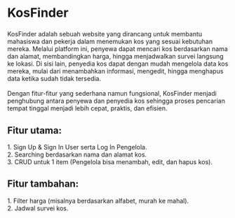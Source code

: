 <h1 align="left">KosFinder</h1>

###

<p align="left">KosFinder adalah sebuah website yang dirancang untuk membantu mahasiswa dan pekerja dalam menemukan kos yang sesuai kebutuhan mereka. Melalui platform ini, penyewa dapat mencari kos berdasarkan nama dan alamat, membandingkan harga, hingga menjadwalkan survei langsung ke lokasi. Di sisi lain, penyedia kos dapat dengan mudah mengelola data kos mereka, mulai dari menambahkan informasi, mengedit, hingga menghapus data ketika sudah tidak tersedia.<br><br>Dengan fitur-fitur yang sederhana namun fungsional, KosFinder menjadi penghubung antara penyewa dan penyedia kos sehingga proses pencarian tempat tinggal menjadi lebih cepat, praktis, dan efisien.</p>

###

<h2 align="left">Fitur utama:</h2>
<p align="left">1. Sign Up & Sign In User serta Log In Pengelola.<br>2. Searching berdasarkan nama dan alamat kos.<br>3. CRUD untuk 1 item (Pengelola bisa menambah, edit, dan hapus kos).</p>

### 

<h2 align="left">Fitur tambahan:</h2>
<p align="left">1. Filter harga (misalnya berdasarkan alfabet, murah ke mahal).<br>2. Jadwal survei kos.</p>
